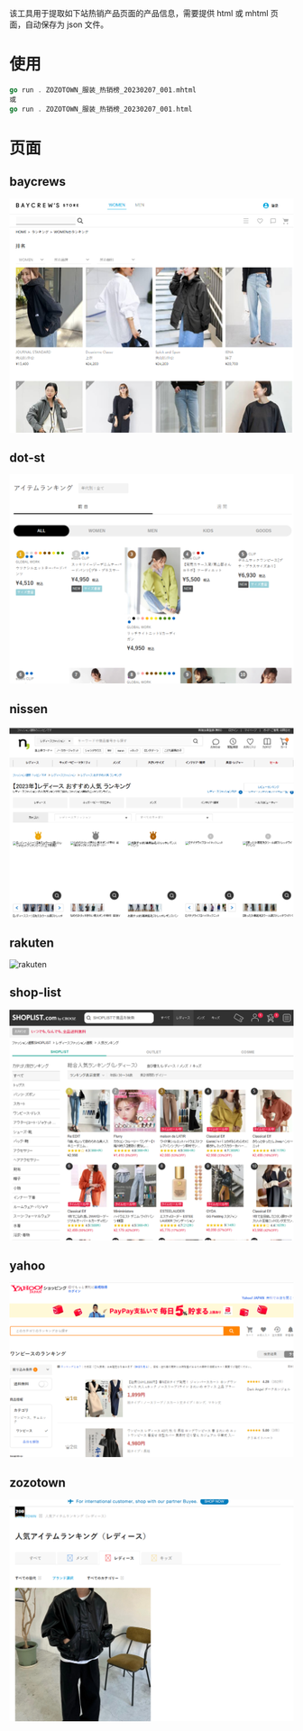 该工具用于提取如下站热销产品页面的产品信息，需要提供 html 或 mhtml 页面，自动保存为 json 文件。

# 使用
```go
go run . ZOZOTOWN_服装_热销榜_20230207_001.mhtml
或
go run . ZOZOTOWN_服装_热销榜_20230207_001.html
```
# 页面
## baycrews
![baycrews](./images/baycrews.png)
## dot-st
![dot-st](./images/dot-st.png)
## nissen
![nissen](./images/nissen.png)
## rakuten
![rakuten](./images/rakuten)
## shop-list
![shop-list](./images/shop-list.png)
## yahoo
![yahoo](./images/yahoo.png)
## zozotown
![zozotown](./images/zozotown.png)